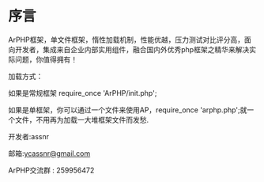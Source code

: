# 序言

ArPHP框架，单文件框架，惰性加载机制，性能优越，压力测试对比评分高，面向开发者，集成来自企业内部实用组件，融合国内外优秀php框架之精华来解决实际问题，你值得拥有！


加载方式：


如果是常规框架  require_once 'ArPHP/init.php';

如果是单框架，你可以通过一个文件来使用AP，require_once 'arphp.php';就一个文件，不用再为加载一大堆框架文件而发愁.


开发者:assnr

邮箱:ycassnr@gmail.com


ArPHP交流群 : 259956472